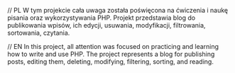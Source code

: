 // PL
W tym projekcie cała uwaga została poświęcona na ćwiczenia i naukę pisania oraz wykorzystywania PHP. Projekt przedstawia blog do publikowania wpisów, ich edycji, usuwania, modyfikacji, filtrowania, sortowania, czytania.

// EN
In this project, all attention was focused on practicing and learning how to write and use PHP. The project represents a blog for publishing posts, editing them, deleting, modifying, filtering, sorting, and reading.
